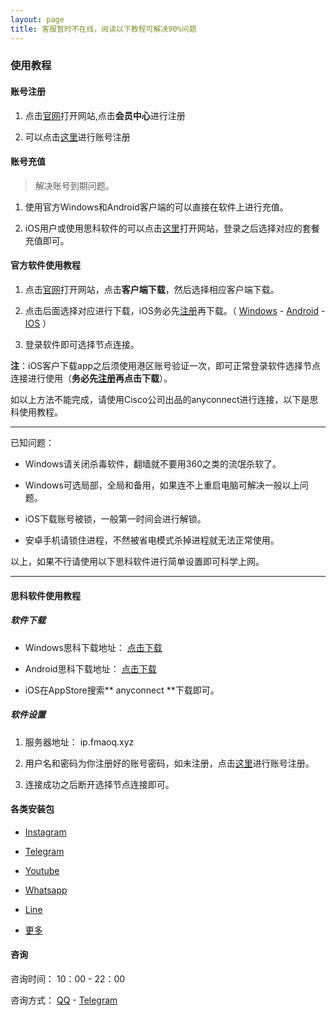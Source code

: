 ```yaml
---
layout: page
title: 客服暂时不在线，阅读以下教程可解决90%问题
---
```


### 使用教程

#### 账号注册

1. 点击[官网](https://bugu6666.ml)打开网站,点击**会员中心**进行注册

2. 可以点击[这里](https://swo6p9.wodejsq.com/reg)进行账号注册

#### 账号充值

> 解决账号到期问题。

1. 使用官方Windows和Android客户端的可以直接在软件上进行充值。

2. iOS用户或使用思科软件的可以点击[这里](https://swo6p9.wodejsq.com/login)打开网站，登录之后选择对应的套餐充值即可。

#### 官方软件使用教程

1. 点击[官网](https://bugu6666.ml)打开网站，点击**客户端下载**，然后选择相应客户端下载。

2. 点击后面选择对应进行下载，iOS务必先[注册](https://swo6p9.wodejsq.com/reg)再下载。（ [Windows](https://d.xiazai123.xyz/bugu998.exe) - [Android](https://d.xiazai123.xyz/bugu998.apk) - [IOS](https://ios.yunjiasu.info/new.html) ）

3. 登录软件即可选择节点连接。

**注**：iOS客户下载app之后须使用港区账号验证一次，即可正常登录软件选择节点连接进行使用（**务必先[注册](https://swo6p9.wodejsq.com/reg)再点击下载**）。

如以上方法不能完成，请使用Cisco公司出品的anyconnect进行连接，以下是思科使用教程。

---
已知问题：

- Windows请关闭杀毒软件，翻墙就不要用360之类的流氓杀软了。

- Windows可选局部，全局和备用，如果连不上重启电脑可解决一般以上问题。

- iOS下载账号被锁，一般第一时间会进行解锁。

- 安卓手机请锁住进程，不然被省电模式杀掉进程就无法正常使用。

以上，如果不行请使用以下思科软件进行简单设置即可科学上网。

---

#### 思科软件使用教程

##### 软件下载

- Windows思科下载地址： [点击下载](https://www.catpaw-2012.com/download/anyconnect/anyconnect-win-4.7.04056.msi)

- Android思科下载地址： [点击下载](https://www.lanzous.com/i4iz8rc)

- iOS在AppStore搜索** anyconnect **下载即可。

##### 软件设置

1. 服务器地址： ip.fmaoq.xyz

2. 用户名和密码为你注册好的账号密码，如未注册，点击[这里](https://swo6p9.wodejsq.com/reg)进行账号注册。

3. 连接成功之后断开选择节点连接即可。

#### 各类安装包

- [Instagram](https://www.lanzous.com/i4h3xqd) 

- [Telegram](https://www.lanzous.com/i4h40vg) 

- [Youtube](https://www.lanzous.com/i4h52ib) 

- [Whatsapp](https://www.lanzous.com/i4h510h) 

- [Line](https://www.lanzous.com/i4h3yud) 

- [更多](https://www.lanzous.com/b768928)

#### 咨询

咨询时间： 10：00 - 22：00

咨询方式： [QQ](https://duan.cf/qq) - [Telegram](https://t.me/buguacc)


